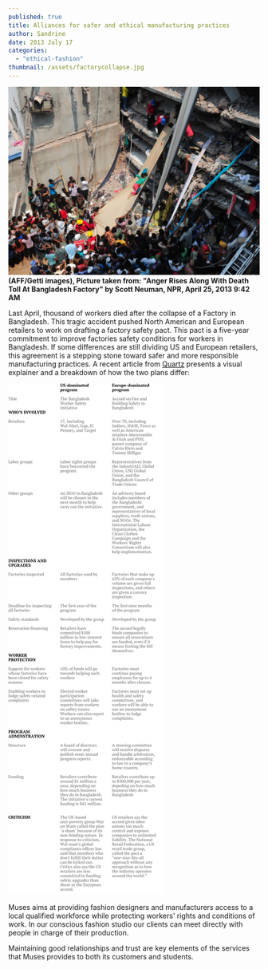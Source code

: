 ```yaml
---
published: true
title: Alliances for safer and ethical manufacturing practices
author: Sandrine
date: 2013 July 17
categories: 
  - "ethical-fashion"
thumbnail: /assets/factorycollapse.jpg
---
```


![Volunteers use a length of textile as a slide to move victims Thursday from the rubble of a collapsed building in Savar, Bangladesh.](/assets/167414362-066b031a3e7bd7ddf7dfc23852f813b2619fd68f-s40.jpg)
**(AFF/Getti images), Picture taken from: "Anger Rises Along With Death Toll At Bangladesh Factory" by Scott Neuman, NPR, April 25, 2013 9:42 AM**

Last April, thousand of workers died after the collapse of a Factory in Bangladesh. This tragic accident pushed North American and European retailers to work on drafting a factory safety pact. This pact is a five-year commitment to improve factories safety conditions for workers in Bangladesh. If some differences are still dividing US and European retailers, this agreement is a stepping stone toward safer and more responsible manufacturing practices. A recent article from [Quartz](http://qz.com/102528/here-are-the-differences-between-the-us-and-european-retailer-plans-to-make-bangladeshi-factories-safer/) presents a visual explainer and a breakdown of how the two plans differ:

![bangladesh-pact-comparison2](/assets/bangladesh-pact-comparison2.png?w=312)

Muses aims at providing fashion designers and manufacturers access to a local qualified workforce while protecting workers' rights and conditions of work. In our conscious fashion studio our clients can meet directly with people in charge of their production.

Maintaining good relationships and trust are key elements of the services that Muses provides to both its customers and students.
